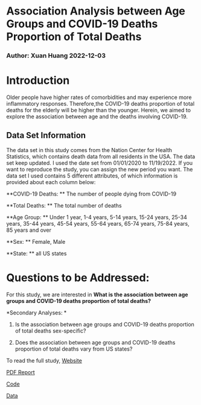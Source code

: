 # Association Analysis between Age Groups and COVID-19 Deaths Proportion of Total Deaths

### Author: Xuan Huang 2022-12-03

# Introduction

Older people have higher rates of comorbidities and may experience more inflammatory responses. Therefore,the COVID-19 deaths proportion of total deaths for the elderly will be higher than the younger. Herein, we aimed to explore the association between age and the deaths involving COVID-19.

## Data Set Information

The data set in this study comes from the Nation Center for Health Statistics, which contains death data from all residents in the USA. The data set keep updated. I used the date set from 01/01/2020 to 11/19/2022. If you want to reproduce the study, you can assign the new period you want. The data set I used contains 5 different attributes, of which information is provided about each column below:

**COVID-19 Deaths: ** The number of people dying from COVID-19

**Total Deaths: ** The total number of deaths

**Age Group: ** Under 1 year, 1-4 years, 5-14 years, 15-24 years, 25-34 years, 35-44 years, 45-54 years, 55-64 years, 65-74 years, 75-84 years, 85 years and over

**Sex: ** Female, Male

**State: ** all US states


# Questions to be Addressed:

For this study, we are interested in **What is the association between age groups and COVID-19 deaths proportion of total deaths?**

*Secondary Analyses: *

1. Is the association between age groups and COVID-19 deaths proportion of total deaths sex-specific?

2. Does the association between age groups and COVID-19 deaths proportion of total deaths vary from US states?

To read the full study, 
[Website](https://sanyu23333.github.io/PM566-FinalProject/)

[PDF Report](https://github.com/sanyu23333/PM566-FinalProject/final_report.pdf)

[Code](https://github.com/sanyu23333/PM566-FinalProject/index.Rmd)

[Data](https://github.com/sanyu23333/PM566-FinalProject/death_by_sex_age.csv)


